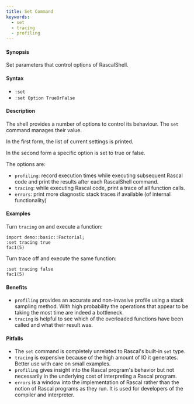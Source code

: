 ```yaml
---
title: Set Command
keywords:
  - set
  - tracing
  - profiling
---
```


#### Synopsis

Set parameters that control options of RascalShell.

#### Syntax

* `:set`
* `:set Option TrueOrFalse`

#### Description

The shell provides a number of options to control its behaviour.
The `set` command manages their value.

In the first form, the list of current settings is printed.

In the second form a specific option is set to true or false.

The options are:

* `profiling`: record execution times while executing subsequent Rascal code and print
  the results after each RascalShell command.
* `tracing`: while executing Rascal code, print a trace of all function calls.
* `errors`: print more diagnostic stack traces if available (of internal functionality)

#### Examples

Turn `tracing` on and execute a function:
```rascal-shell
import demo::basic::Factorial;
:set tracing true
fac1(5)
```

Turn trace off and execute the same function:

```rascal-shell,continue
:set tracing false
fac1(5)
```

#### Benefits

* `profiling` provides an accurate and non-invasive profile using a stack sampling method. With high probability the operations that appear to be taking the most time are indeed a bottleneck.
* `tracing` is helpful to see which of the overloaded functions have been called and what their result was.

#### Pitfalls

* The `set` command is completely unrelated to Rascal's built-in `set` type.
* `tracing` is expensive because of the high amount of IO it generates. Better use with care on small examples.
* `profiling` gives insight into the Rascal program's behavior but not necessarily in the underlying cost of interpreting a 
Rascal program.
* `errors` is a window into the implementation of Rascal rather than the notion of Rascal programs as they run. It is used for developers of the compiler and interpreter.
